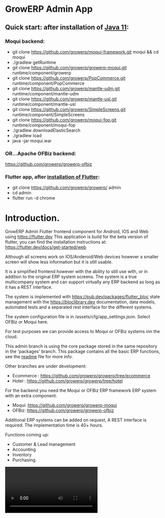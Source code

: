 # GrowERP Admin App

## Quick start: after installation of [Java 11](https://openjdk.java.net/install/):
### Moqui backend:
  - git clone https://github.com/growerp/moqui-framework.git moqui && cd moqui
  - ./gradlew getRuntime
  - git clone https://github.com/growerp/growerp-moqui.git runtime/component/growerp
  - git clone https://github.com/growerp/PopCommerce.git runtime/component/PopCommerce
  - git clone https://github.com/growerp/mantle-udm.git runtime/component/mantle-udm
  - git clone https://github.com/growerp/mantle-usl.git runtime/component/mantle-usl
  - git clone https://github.com/growerp/SimpleScreens.git runtime/component/SimpleScreens
  - git clone https://github.com/growerp/moqui-fop.git runtime/component/moqui-fop
  - ./gradlew downloadElasticSearch
  - ./gradlew load
  - java -jar moqui.war

### OR...Apache OFBiz backend:
  https://github.com/growerp/growerp-ofbiz

### Flutter app, after [installation of Flutter](https://flutter.dev/docs/get-started/install):
  - git clone https://github.com/growerp/growerp/ admin
  - cd admin
  - flutter run -d chrome

# Introduction.
GrowERP Admin Flutter frontend component for Android, IOS and Web using https://flutter.dev This application is build for the beta version of flutter, you can find the installation instructions at: https://flutter.dev/docs/get-started/web

Although all screens work on IOS/Anderoid/Web devices however a smaller screen will show less information but it is still usable.

It is a simplified frontend however with the ability to still use with, or in addition to the original ERP system screens.
The system is a true multicompany system and can support virtually any ERP backend as long as it has a REST interface.

The system is implemented with https://pub.dev/packages/flutter_bloc state management with the https://bloclibrary.dev documentation, data models, automated tests and a separated rest interface for the different systems. 

The system configuration file is in /assets/cfg/app_settings.json. Select OFBiz or Moqui here.

For test purposes we can provide access to Moqui or OFBiz systems inn the cloud.

This admin branch is using the core package stored in the same repository in the 'packages' branch.
This package contains all the basic ERP functions, see the [readme](https://github.com/growerp/growerp/blob/packages/core/README.md) file for more info.

Other branches are under development:
  - Ecommerce : https://github.com/growerp/growerp/tree/ecommerce
  - Hotel : https://github.com/growerp/growerp/tree/hotel

For the backend you need the Moqui or OFBiz ERP framework ERP system
  with an extra component:
  - Moqui:  https://github.com/growerp/growerp-moqui
  - OFBiz:  https://github.com/growerp/growerp-ofbiz

Additional ERP systems can be added on request, A REST interface is required.
The implementation time is 40+ hours.

Functions coming up:
* Customer & Lead management
* Accounting
* Inventory
* Purchasing.



![Download here a short movie to show the Adaptive App in action](screenPrints/responsive.mp4?raw=true)
